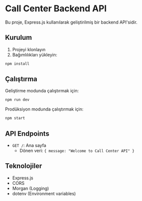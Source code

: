 # Call Center Backend API

Bu proje, Express.js kullanılarak geliştirilmiş bir backend API'sidir.

## Kurulum

1. Projeyi klonlayın
2. Bağımlılıkları yükleyin:
```bash
npm install
```

## Çalıştırma

Geliştirme modunda çalıştırmak için:
```bash
npm run dev
```

Prodüksiyon modunda çalıştırmak için:
```bash
npm start
```

## API Endpoints

- `GET /`: Ana sayfa
  - Dönen veri: `{ message: "Welcome to Call Center API" }`

## Teknolojiler

- Express.js
- CORS
- Morgan (Logging)
- dotenv (Environment variables) 